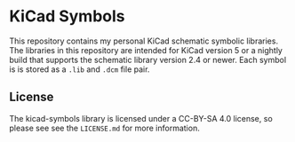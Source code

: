 # KiCad Symbols

This repository contains my personal KiCad schematic symbolic libraries. The libraries in this repository are intended for KiCad version 5 or a nightly build that supports the schematic library version 2.4 or newer. Each symbol is is stored as a `.lib` and `.dcm` file pair.

## License

The kicad-symbols library is licensed under a CC-BY-SA 4.0 license, so please see see the `LICENSE.md` for more information.
